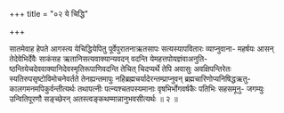 +++
title = "०२ ये चिद्धि"

+++

सातमेवाह हेपते आगस्त्य येचिद्धियेपितु पूर्वेपुरातनाऋतसापः सत्यस्यापवितारः व्याप्नुवाना- महर्षयः आसन् तेदेवेभिर्देवैः साकंसह ऋतानिसत्यवाक्यान्यवदन् वदन्ति येमहत्तपोयज्ञंवाअनुति- ष्ठन्तियेचदेववाक्यानिदेवस्मृतिरूपाणिवदन्ति तेचित् चिदप्यर्थे तेपि अवासुः अवक्षिपन्तिरेतः स्यतिरुपसृष्टोविमोचनेवर्तते तेनह्यन्तमापुः नहिब्रह्मचर्यादेरन्तम्प्राप्नुवन् ब्रह्मचारिणोप्यनिषिद्धऋतु- कालगमनमपिकुर्वन्तीत्यर्थः तथापत्नीः पत्न्यश्चतपस्यमानाः वृषभिर्भोगवर्षकैः पतिभिः सहसमूनु- जगम्युः उन्वितिपूरणौ सङ्च्छेरन् अतस्त्वङ्कथम्मान्नानुभवसीत्यर्थः ॥ २ ॥
